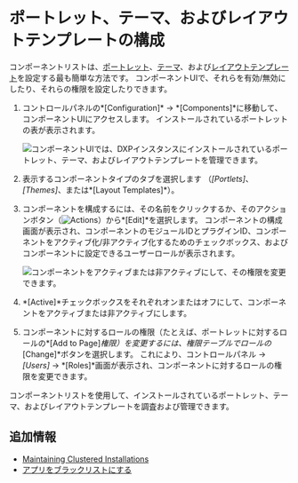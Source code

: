 # ポートレット、テーマ、およびレイアウトテンプレートの構成

コンポーネントリストは、[ポートレット](https://help.liferay.com/hc/articles/360029046351-Introduction-to-Portlets)、[テーマ](https://help.liferay.com/hc/articles/360035581011-UI-Architecture#themes)、および[レイアウトテンプレート](https://help.liferay.com/hc/articles/360028726612-Layout-Templates)を設定する最も簡単な方法です。 コンポーネントUIで、それらを有効/無効にしたり、それらの権限を設定したりできます。

1.  コントロールパネルの*[Configuration]* → *[Components]*に移動して、コンポーネントUIにアクセスします。 インストールされているポートレットの表が表示されます。

    ![コンポーネントUIでは、DXPインスタンスにインストールされているポートレット、テーマ、およびレイアウトテンプレートを管理できます。](./configuring-portlets-themes-and-layout-templates/images/01.png)

2.  表示するコンポーネントタイプのタブを選択します （*[Portlets]*、*[Themes]*、または*[Layout Templates]*）。

3.  コンポーネントを構成するには、その名前をクリックするか、そのアクションボタン（![Actions](./configuring-portlets-themes-and-layout-templates/images/02.png)）から*[Edit]*を選択します。 コンポーネントの構成画面が表示され、コンポーネントのモジュールIDとプラグインID、コンポーネントをアクティブ化/非アクティブ化するためのチェックボックス、およびコンポーネントに設定できるユーザーロールが表示されます。

    ![コンポーネントをアクティブまたは非アクティブにして、その権限を変更できます。](./configuring-portlets-themes-and-layout-templates/images/03.png)

4.  *[Active]*チェックボックスをそれぞれオンまたはオフにして、コンポーネントをアクティブまたは非アクティブにします。

5.  コンポーネントに対するロールの権限（たとえば、ポートレットに対するロールの*[Add to Page]*権限）を変更するには、権限テーブルでロールの*[Change]*ボタンを選択します。 これにより、コントロールパネル → *[Users]* → *[Roles]*画面が表示され、コンポーネントに対するロールの権限を変更できます。

コンポーネントリストを使用して、インストールされているポートレット、テーマ、およびレイアウトテンプレートを調査および管理できます。

## 追加情報

  - [Maintaining Clustered Installations](../../../installation-and-upgrades/maintaining-a-liferay-dxp-installation/maintaining-clustered-installations/maintaining-clustered-installations.md)
  - [アプリをブラックリストにする](./blacklisting-apps.md)
